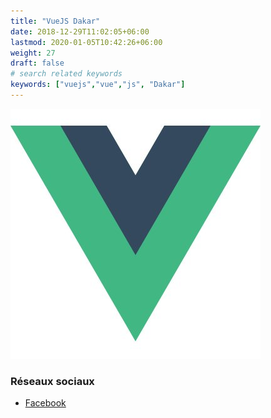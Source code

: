 ```yaml
---
title: "VueJS Dakar"
date: 2018-12-29T11:02:05+06:00
lastmod: 2020-01-05T10:42:26+06:00
weight: 27
draft: false
# search related keywords
keywords: ["vuejs","vue","js", "Dakar"]
---
```


![Logo](logo.jpg "logo")

### Réseaux sociaux

- [Facebook](https://twitter.com/DakarVue)